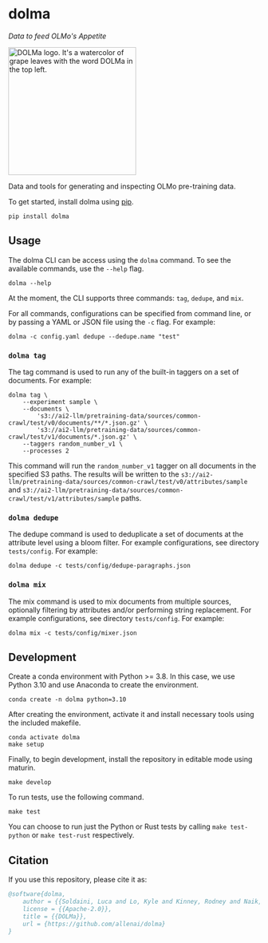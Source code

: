 # dolma

*Data to feed OLMo's Appetite*


<img alt="DOLMa logo. It's a watercolor of grape leaves with the word DOLMa in the top left." src="https://github.com/allenai/dolma/blob/main/res/logo.png?raw=true" width="256"></img>

Data and tools for generating and inspecting OLMo pre-training data.

To get started, install dolma using [pip](https://pypi.org/project/dolma/).

```shell
pip install dolma
```

## Usage

The dolma CLI can be access using the `dolma` command. To see the available commands, use the `--help` flag.

```shell
dolma --help
```

At the moment, the CLI supports three commands: `tag`, `dedupe`, and `mix`.

For all commands, configurations can be specified from command line, or by passing a YAML or JSON file using the `-c` flag. For example:

```shell
dolma -c config.yaml dedupe --dedupe.name "test"
```

### `dolma tag`

The tag command is used to run any of the built-in taggers on a set of documents. For example:

```shell
dolma tag \
    --experiment sample \
    --documents \
        's3://ai2-llm/pretraining-data/sources/common-crawl/test/v0/documents/**/*.json.gz' \
        's3://ai2-llm/pretraining-data/sources/common-crawl/test/v1/documents/*.json.gz' \
    --taggers random_number_v1 \
    --processes 2
```

This command will run the `random_number_v1` tagger on all documents in the specified S3 paths. The results will be written to the `s3://ai2-llm/pretraining-data/sources/common-crawl/test/v0/attributes/sample` and `s3://ai2-llm/pretraining-data/sources/common-crawl/test/v1/attributes/sample` paths.

### `dolma dedupe`

The dedupe command is used to deduplicate a set of documents at the attribute level using a bloom filter.
For example configurations, see directory `tests/config`. For example:

```shell
dolma dedupe -c tests/config/dedupe-paragraphs.json
```

### `dolma mix`

The mix command is used to mix documents from multiple sources, optionally filtering by attributes and/or performing string replacement. For example configurations, see directory `tests/config`. For example:

```shell
dolma mix -c tests/config/mixer.json
```


## Development

Create a conda environment with Python >= 3.8. In this case, we use Python 3.10 and use Anaconda to create the environment.

```shell
conda create -n dolma python=3.10
```

After creating the environment, activate it and install necessary tools using the included makefile.

```shell
conda activate dolma
make setup
```

Finally, to begin development, install the repository in editable mode using maturin.

```shell
make develop
```

To run tests, use the following command.

```shell
make test
```

You can choose to run just the Python or Rust tests by calling `make test-python` or `make test-rust` respectively.


## Citation

If you use this repository, please cite it as:

```bibtex
@software{dolma,
    author = {{Soldaini, Luca and Lo, Kyle and Kinney, Rodney and Naik, Aakanksha and Ravichander, Abhilasha and Bhagia, Akshita and Groeneveld, Dirk and Schwenk, Dustin and Magnusson, Ian and Chandu, Khyathi}},
    license = {{Apache-2.0}},
    title = {{DOLMa}},
    url = {https://github.com/allenai/dolma}
}
```
